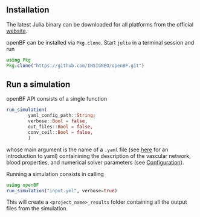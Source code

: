 ## Installation

The latest Julia binary can be downloaded for all platforms from the official [website](https://julialang.org/downloads/).

openBF can be installed via `Pkg.clone`. Start `julia` in a terminal session and run

```julia
using Pkg
Pkg.clone("https://github.com/INSIGNEO/openBF.git")
```

## Run a simulation

openBF API consists of a single function

```julia
run_simulation(
        yaml_config_path::String;
        verbose::Bool = false,
        out_files::Bool = false,
        conv_ceil::Bool = false,
        )
```

whose main argument is the name of a `.yaml` file (see [here](https://learnxinyminutes.com/docs/yaml/) for an introduction to yaml) containining the description of the vascular network, blood properties, and numerical solver parameters (see [Configuration](config.md)).

Running a simulation consists in calling

```julia
using openBF
run_simulation("input.yml", verbose=true)
```

This will create a `<project_name>_results` folder containing all the output files from the simulation.
